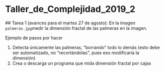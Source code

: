 # Taller_de_Complejidad_2019_2
## Tarea 1 (avances para el martes 27 de agosto):
En la imagen `palmeras.jpg`medir la dimensión fractal de las palmeras en la imagen.

Ejemplo de pasos por hacer
1. Detecta únicamente las palmeras, "borrando" todo lo demás (esto debe ser automatizado, no "recortándolas", pues eso modificaría la dimensión)
2. Crea o descarga un programa que mida dimensión fractal por cajas
